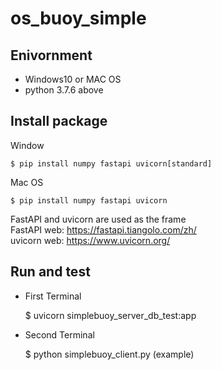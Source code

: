 # os_buoy_simple
## Enivornment
- Windows10 or MAC OS
- python 3.7.6 above

## Install package
Window  

    $ pip install numpy fastapi uvicorn[standard]

Mac OS

    $ pip install numpy fastapi uvicorn


FastAPI and uvicorn are used as the frame  
FastAPI web: https://fastapi.tiangolo.com/zh/  
uvicorn web: https://www.uvicorn.org/


## Run and test
- First Terminal

    $ uvicorn simplebuoy_server_db_test:app 

- Second Terminal

    $ python simplebuoy_client.py (example)